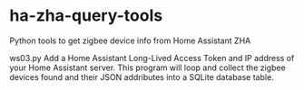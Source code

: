 # ha-zha-query-tools
Python tools to get zigbee device info from Home Assistant ZHA

ws03.py
Add a Home Assistant Long-Lived Access Token and IP address of your Home Assistant server.
This program will loop and collect the zigbee devices found and their JSON addributes into a SQLite database table.

